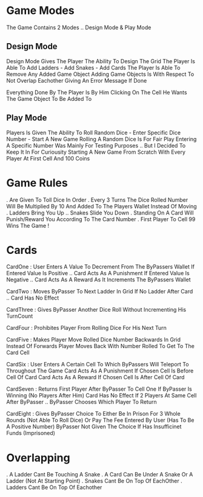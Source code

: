 
# Game Modes

The Game Contains 2 Modes .. Design Mode & Play Mode

## Design Mode

Design Mode Gives The Player The Ability To Design The Grid 
The Player Is Able To Add Ladders - Add Snakes - Add Cards
The Player Is Able To Remove Any Added Game Object
Adding Game Objects Is With Respect To Not Overlap Eachother Giving An Error Message If Done

Everything Done By The Player Is By Him Clicking On The Cell He Wants The Game Object To Be Added To


## Play Mode

Players Is Given The Ability To Roll Random Dice - Enter Specific Dice Number - Start A New Game
Rolling A Random Dice Is For Fair Play
Entering A Specific Number Was Mainly For Testing Purposes .. But I Decided To Keep It In For Curiousity
Starting A New Game From Scratch With Every Player At First Cell And 100 Coins



# Game Rules

. Are Given To Toll Dice In Order
. Every 3 Turns The Dice Rolled Number Will Be Multiplied By 10 And Added To The Players Wallet Instead Of Moving
. Ladders Bring You Up .. Snakes Slide You Down
. Standing On A Card Will Punish/Reward You According To The Card Number
. First Player To Cell 99 Wins The Game !



# Cards

CardOne : User Enters A Value To Decrement From The ByPassers Wallet 
          If Entered Value Is Positive .. Card Acts As A Punishment 
          If Entered Value Is Negative .. Card Acts As A Reward As It Increments The ByPassers Wallet

CardTwo : Moves ByPasser To Next Ladder In Grid 
          If No Ladder After Card .. Card Has No Effect

CardThree : Gives ByPasser Another Dice Roll Without Incrementing His TurnCount

CardFour : Prohibites Player From Rolling Dice For His Next Turn

CardFive : Makes Player Move Rolled Dice Number Backwards In Grid Instead Of Forwards
           Player Moves Back With Number Rolled To Get To The Card Cell

CardSix : User Enters A Certain Cell To Which ByPassers Will Teleport To Throughout The Game
          Card Acts As A Punishment If Chosen Cell Is Before Cell Of Card
          Card Acts As A Reward If Chosen Cell Is After Cell Of Card

CardSeven : Returns First Player After ByPasser To Cell One 
            If ByPasser Is Winning (No Players After Him) Card Has No Effect
            If 2 Players At Same Cell After ByPasser .. ByPasser Chooses Which Player To Return

CardEight : Gives ByPasser Choice To Either Be In Prison For 3 Whole Rounds (Not Able To Roll Dice) Or Pay The Fee Entered By User (Has To Be A Positive Number)
            ByPasser Not Given The Choice If Has Insufficinet Funds (Imprisoned)
          


# Overlapping

. A Ladder Cant Be Touching A Snake
. A Card Can Be Under A Snake Or A Ladder (Not At Starting Point)
. Snakes Cant Be On Top Of EachOther
. Ladders Cant Be On Top Of Eachother


